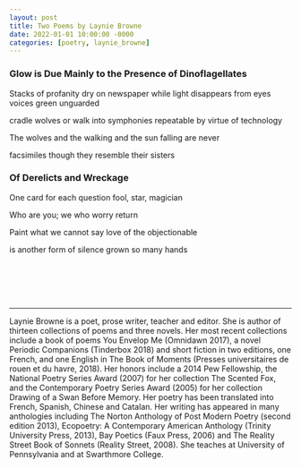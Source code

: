 ```yaml
---
layout: post
title: Two Poems by Laynie Browne
date: 2022-01-01 10:00:00 -0000
categories: [poetry, laynie_browne]
---
```

<div class="poem">
<h3>Glow is Due Mainly to the Presence of Dinoflagellates</h3>

Stacks of profanity dry on newspaper
while light disappears from eyes
voices green unguarded

cradle wolves or walk
into symphonies repeatable
by virtue of technology

The wolves and the walking
and the sun falling are never

facsimiles though they resemble
their sisters
 

<h3>Of Derelicts and Wreckage</h3>

One card for each question
fool, star, magician

Who are you; we who
worry return

Paint what we cannot say
love of the objectionable

is another form of silence
grown so many hands
</div>
<br><br>
<br><br>
<hr>
Laynie Browne is a poet, prose writer, teacher and editor. She is author of thirteen collections of poems and three novels. Her most recent collections include a book of poems You Envelop Me (Omnidawn 2017), a novel Periodic Companions (Tinderbox 2018) and short fiction in two editions, one French, and one English in The Book of Moments (Presses universitaires de rouen et du havre, 2018). Her honors include a 2014 Pew Fellowship, the National Poetry Series Award (2007) for her collection The Scented Fox, and the Contemporary Poetry Series Award (2005) for her collection Drawing of a Swan Before Memory.  Her poetry has been translated into French, Spanish, Chinese and Catalan. Her writing has appeared in many anthologies including The Norton Anthology of Post Modern Poetry (second edition 2013), Ecopoetry: A Contemporary American Anthology (Trinity University Press, 2013), Bay Poetics (Faux Press, 2006) and The Reality Street Book of Sonnets (Reality Street, 2008). She teaches at University of Pennsylvania and at Swarthmore College.

